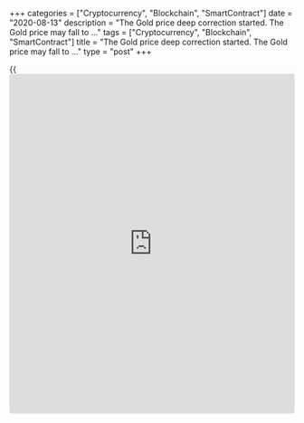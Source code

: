 +++
categories = ["Cryptocurrency", "Blockchain", "SmartContract"]
date = "2020-08-13"
description = "The Gold price deep correction started. The Gold price may fall to ..."
tags = ["Cryptocurrency", "Blockchain", "SmartContract"]
title = "The Gold price deep correction started. The Gold price may fall to ..."
type = "post"
+++

{{<iframe id="large-banner" src="https://www.bounty.group/#slide=1.0" width="100%" height="600" scrolling="no" style="border: 0px solid rgb(216, 221, 230); border-radius: 3px;">}}

| **The Gold price deep correction started. The Gold price may fall to
...**  
---  
**News:**  
|  The Gold correction after the serial of 4 consecutive months of rise
is over. It is the time for deep correction down below $1850. Later is
possible the bottom to down to $1790 where the down movement is about to
end.  
These 4-months of Gold rise was widely expecting due to the starting new
stimulus for the economy. The major central banks continue with infusion
of fresh cash flows. These flows already start the inflation. It is time
for correction of the Gold price as the reach of levels of $1850 and
$1790 may happens within 1-week time and continues about a month or one
month and half at levels below $1850.  
[World-Signals.com][1] cuts long positions and open short with expecting
wins of at least $100 per ounce.  
---  
  
* * *

**Comments:**  
  
None  
  
  

   1. www.world-signals.com (www.world-signals.com)